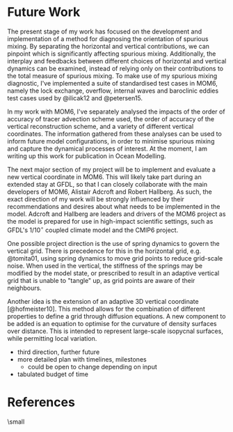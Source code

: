 # Future Work

The present stage of my work has focused on the development and implementation of a method for diagnosing the orientation of spurious mixing. By separating the horizontal and vertical contributions, we can pinpoint which is significantly affecting spurious mixing. Additionally, the interplay and feedbacks between different choices of horizontal and vertical dynamics can be examined, instead of relying only on their contributions to the total measure of spurious mixing. To make use of my spurious mixing diagnostic, I've implemented a suite of standardised test cases in MOM6, namely the lock exchange, overflow, internal waves and baroclinic eddies test cases used by @ilicak12 and @petersen15.

In my work with MOM6, I've separately analysed the impacts of the order of accuracy of tracer advection scheme used, the order of accuracy of the vertical reconstruction scheme, and a variety of different vertical coordinates. The information gathered from these analyses can be used to inform future model configurations, in order to minimise spurious mixing and capture the dynamical processes of interest. At the moment, I am writing up this work for publication in Ocean Modelling.

The next major section of my project will be to implement and evaluate a new vertical coordinate in MOM6. This will likely take part during an extended stay at GFDL, so that I can closely collaborate with the main developers of MOM6, Alistair Adcroft and Robert Hallberg. As such, the exact direction of my work will be strongly influenced by their recommendations and desires about what needs to be implemented in the model. Adcroft and Hallberg are leaders and drivers of the MOM6 project as the model is prepared for use in high-impact scientific settings, such as GFDL's 1/10$^\circ$ coupled climate model and the CMIP6 project.

One possible project direction is the use of spring dynamics to govern the vertical grid. There is precedence for this in the horizontal grid, e.g. @tomita01, using spring dynamics to move grid points to reduce grid-scale noise. When used in the vertical, the stiffness of the springs may be modified by the model state, or prescribed to result in an adaptive vertical grid that is unable to "tangle" up, as grid points are aware of their neighbours.

Another idea is the extension of an adaptive 3D vertical coordinate [@hofmeister10]. This method allows for the combination of different properties to define a grid through diffusion equations. A new component to be added is an equation to optimise for the curvature of density surfaces over distance. This is intended to represent large-scale isopycnal surfaces, while permitting local variation.

- third direction, further future
- more detailed plan with timelines, milestones
  - could be open to change depending on input
- tabulated budget of time


# References
<!-- empty header for citeproc references -->
\small
